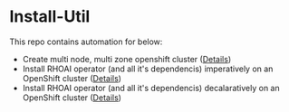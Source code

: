 # Install-Util

This repo contains automation for below:

- Create multi node, multi zone openshift cluster ([Details](openshift/readme.md))
- Install RHOAI operator (and all it's dependencis) imperatively on an OpenShift cluster ([Details](rhoai/README.md))
- Install RHOAI operator (and all it's dependencis) decalaratively on an OpenShift cluster ([Details](rhoai_declarative/README.md))
